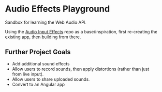 # Audio Effects Playground

Sandbox for learning the Web Audio API.

Using the [Audio Input Effects](https://github.com/cwilso/Audio-Input-Effects) repo as a base/inspiration, first re-creating the existing app, then building from there.

## Further Project Goals

* Add additional sound effects
* Allow users to record sounds, then apply distortions (rather than just from live input).
* Allow users to share uploaded sounds.
* Convert to an Angular app